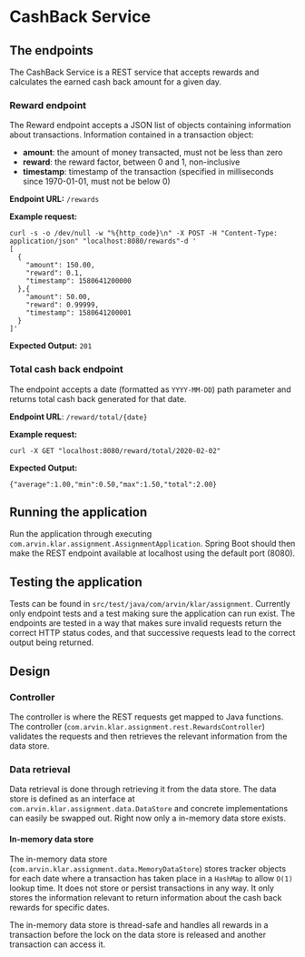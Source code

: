 # CashBack Service
## The endpoints
The CashBack Service is a REST service that accepts rewards and calculates the earned cash back amount
for a given day.
### Reward endpoint
The Reward endpoint accepts a JSON list of objects containing information about transactions.
Information contained in a transaction object:
- **amount**: the amount of money transacted, must not be less than zero
- **reward**: the reward factor, between 0 and 1, non-inclusive
- **timestamp**: timestamp of the transaction (specified in milliseconds since 1970-01-01, must not be below 0)

**Endpoint URL:** `/rewards`

**Example request:**
```
curl -s -o /dev/null -w "%{http_code}\n" -X POST -H "Content-Type: application/json" "localhost:8080/rewards"-d '
[
  {
    "amount": 150.00,
    "reward": 0.1,
    "timestamp": 1580641200000
  },{
    "amount": 50.00,
    "reward": 0.99999,
    "timestamp": 1580641200001
  }
]'
```
**Expected Output:** ```201```

### Total cash back endpoint
The endpoint accepts a date (formatted as `YYYY-MM-DD`) path parameter and returns total cash back generated for that 
date.

**Endpoint URL**: `/reward/total/{date}`

**Example request:**
```
curl -X GET "localhost:8080/reward/total/2020-02-02"
```
**Expected Output:** 
```
{"average":1.00,"min":0.50,"max":1.50,"total":2.00}
```
## Running the application
Run the application through executing `com.arvin.klar.assignment.AssignmentApplication`.
Spring Boot should then make the REST endpoint available at localhost using the default port (8080).
## Testing the application
Tests can be found in `src/test/java/com/arvin/klar/assignment`.
Currently only endpoint tests and a test making sure the application can run exist.
The endpoints are tested in a way that makes sure invalid requests return the correct HTTP status codes,
and that successive requests lead to the correct output being returned.
## Design
### Controller
The controller is where the REST requests get mapped to Java functions.
The controller (`com.arvin.klar.assignment.rest.RewardsController`) validates the requests and then retrieves
the relevant information from the data store.
### Data retrieval
Data retrieval is done through retrieving it from the data store. The data store is defined as an interface
at `com.arvin.klar.assignment.data.DataStore` and concrete implementations can easily be swapped out.
Right now only a in-memory data store exists.
#### In-memory data store
The in-memory data store (`com.arvin.klar.assignment.data.MemoryDataStore`) stores tracker objects for each date where
a transaction has taken place in a `HashMap` to allow `O(1)` lookup time.
It does not store or persist transactions in any way.
It only stores the information relevant to return information about the cash back rewards for specific dates.

The in-memory data store is thread-safe and handles all rewards in a transaction before the lock on the data store is
released and another transaction can access it.